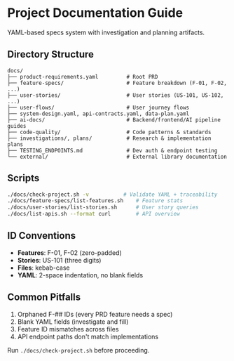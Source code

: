 # Project Documentation Guide

YAML-based specs system with investigation and planning artifacts.

## Directory Structure

```
docs/
├── product-requirements.yaml         # Root PRD
├── feature-specs/                    # Feature breakdown (F-01, F-02, ...)
├── user-stories/                     # User stories (US-101, US-102, ...)
├── user-flows/                       # User journey flows
├── system-design.yaml, api-contracts.yaml, data-plan.yaml
├── ai-docs/                          # Backend/frontend/AI pipeline guides
├── code-quality/                     # Code patterns & standards
├── investigations/, plans/           # Research & implementation plans
├── TESTING_ENDPOINTS.md              # Dev auth & endpoint testing
└── external/                         # External library documentation
```

## Scripts

```bash
./docs/check-project.sh -v           # Validate YAML + traceability
./docs/feature-specs/list-features.sh    # Feature stats
./docs/user-stories/list-stories.sh      # User story queries
./docs/list-apis.sh --format curl        # API overview
```

## ID Conventions

- **Features**: F-01, F-02 (zero-padded)
- **Stories**: US-101 (three digits)
- **Files**: kebab-case
- **YAML**: 2-space indentation, no blank fields

## Common Pitfalls

1. Orphaned F-## IDs (every PRD feature needs a spec)
2. Blank YAML fields (investigate and fill)
3. Feature ID mismatches across files
4. API endpoint paths don't match implementations

Run `./docs/check-project.sh` before proceeding.
